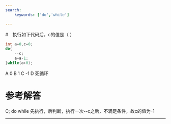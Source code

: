 ```yaml
---
search:
    keywords: ['do','while']

---
```


#　执行如下代码后，c的值是（ ）

```java
int a=0,c=0;
do{
    --c; 
    a=a-1;
}while(a>0);
```
A 0      B 1      C -1      D 死循环

# 参考解答

C;
do while 先执行，后判断，执行一次--c之后，不满足条件，故c的值为-1

---
